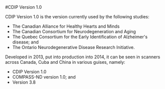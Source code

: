 #CDIP Version 1.0 

CDIP Version 1.0 is the version currently used by the following studies:

- The Canadian Alliance for Healthy Hearts and Minds
- The Canadian Consortium for Neurodegeneration and Aging
- The Quebec Consortium for the Early Identification of Alzheimer's disease; and
- The Ontario Neurodegenerative Disease Research Initiative.

Developed in 2013, put into production into 2014, it can be seen in scanners across Canada, Cuba and China in various guises, namely:
  - CDIP Version 1.0
  - COMPASS-ND version 1.0; and
  - Version 3.8

